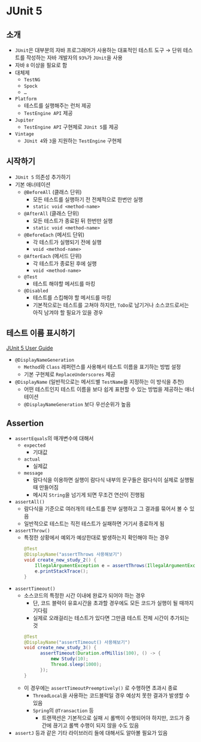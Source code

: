 # JUnit 5

## 소개

- `JUnit`은 대부분의 자바 프로그래머가 사용하는 대표적인 테스트 도구
  → 단위 테스트를 작성하는 자바 개발자의 `93%`가 `JUnit`을 사용
- 자바 `8` 이상을 필요로 함
- 대체제
  - `TestNG`
  - `Spock`
  - `…`
- `Platform`
  - 테스트를 실행해주는 런처 제공
  - `TestEngine API` 제공
- `Jupiter`
  - `TestEngine API` 구현체로 `JUnit 5`를 제공
- `Vintage`
  - `JUnit 4`와 `3`을 지원하는 `TestEngine` 구현체

## 시작하기

- `JUnit 5` 의존성 추가하기
- 기본 애너테이션
  - `@BeforeAll` (클래스 단위)
    - 모든 테스트를 실행하기 전 전체적으로 한번만 실행
    - `static void <method-name>`
  - `@AfterAll` (클래스 단위)
    - 모든 테스트가 종료된 뒤 한번만 실행
    - `static void <method-name>`
  - `@BeforeEach` (메서드 단위)
    - 각 테스트가 실행되기 전에 실행
    - `void <method-name>`
  - `@AfterEach` (메서드 단위)
    - 각 테스트가 종료된 후에 실행
    - `void <method-name>`
  - `@Test`
    - 테스트 해야할 메서드를 마킹
  - `@Disabled`
    - 테스트를 스킵해야 할 메서드를 마킹
    - 기본적으로는 테스트를 고쳐야 하지만, `ToDo`로 남기거나 소스코드로서는 아직 남겨야 할 필요가 있을 경우

## 테스트 이름 표시하기

[JUnit 5 User Guide](https://junit.org/junit5/docs/current/user-guide/#writing-tests-display-names)

- `@DisplayNameGeneration`
  - `Method`와 `Class` 레퍼런스를 사용해서 테스트 이름을 표기하는 방법 설정
  - 기본 구현체로 `ReplaceUnderscores` 제공
- `@DisplayName` (일반적으로는 메서드별 `TestName`을 지정하는 이 방식을 추천)
  - 어떤 테스트인지 테스트 이름을 보다 쉽게 표현할 수 있는 방법을 제공하는 애너테이션
  - `@DisplayNameGeneration` 보다 우선순위가 높음

## Assertion

- `assertEquals`의 매개변수에 대해서
  - `expected`
    - 기대값
  - `actual`
    - 실제값
  - `message`
    - 람다식을 이용하면 실행이 람다식 내부의 문구들은 람다식이 실제로 실행될때 만들어짐
    - 메시지 `String`을 넘기게 되면 무조건 연산이 진행됨
- `assertAll()`
  - 람다식을 기준으로 여러개의 테스트를 전부 실행하고 그 결과를 묶어서 볼 수 있음
  - 일반적으로 테스트는 직전 테스트가 실패하면 거기서 종료하게 됨
- `assertThrow()`
  - 특정한 상황에서 예외가 예상한대로 발생하는지 확인해야 하는 경우
    ```java
    @Test
    @DisplayName("assertThrows 사용해보기")
    void create_new_study_2() {
        IllegalArgumentException e = assertThrows(IllegalArgumentException.class, () -> new Study(-10));
        e.printStackTrace();
    }
    ```
- `assertTimeout()`
  - 소스코드의 특정한 시간 이내에 완료가 되어야 하는 경우
    - 단, 코드 블럭이 유효시간을 초과할 경우에도 모든 코드가 실행이 될 때까지 기다림
    - 실제로 오래걸리는 테스트가 있다면 그만큼 테스트 전체 시간이 추가되는 것
    ```java
    @Test
    @DisplayName("assertTimeout() 사용해보기")
    void create_new_study_3() {
    	  assertTimeout(Duration.ofMillis(100), () -> {
    	      new Study(10);
    	      Thread.sleep(1000);
    	  });
    }
    ```
  - 이 경우에는 `assertTimeoutPreemptively()` 로 수행하면 초과시 종료
    - `ThreadLocal`을 사용하는 코드블럭일 경우 예상치 못한 결과가 발생할 수 있음
    - `Spring`의 `@Transaction` 등
      - 트랜잭션은 기본적으로 실패 시 롤백이 수행되어야 하지만, 코드가 중간에 끊기고 롤백 수행이 되지 않을 수도 있음
- `assertJ` 등과 같은 기타 라이브러리 들에 대해서도 알아볼 필요가 있음
